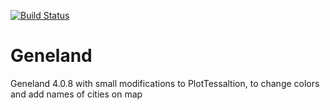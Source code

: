 [![Build Status](https://travis-ci.org/alicebalard/Geneland.svg?branch=master)](https://travis-ci.org/alicebalard/Geneland)

# Geneland
Geneland 4.0.8 with small modifications to PlotTessaltion, to change colors and add names of cities on map

